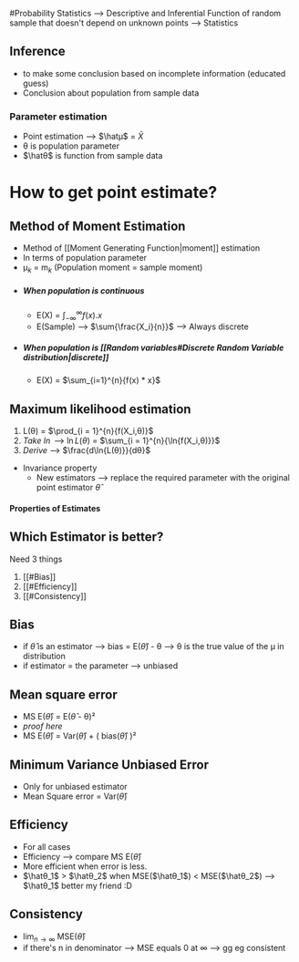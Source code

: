 #Probability 
Statistics --> Descriptive and Inferential
Function of random sample that doesn't depend on unknown points --> Statistics
## Inference
- to make some conclusion based on incomplete information (educated guess)
- Conclusion about population from sample data
### Parameter estimation
- Point estimation --> $\hatµ$  = $\bar X$ 
- θ is population parameter 
- $\hatθ$ is function from sample data
# How to get point estimate?
## Method of Moment Estimation
- Method of [[Moment Generating Function|moment]] estimation
- In terms of population parameter
- µ$_k$ = m$_k$ (Population moment = sample moment)
- ##### When population is continuous
  - E(X) = $\int_{-\infty}^{\infty}{f(x).x}$
  - E(Sample) --> $\sum{\frac{X_i}{n}}$ --> Always discrete
- ##### When population is [[Random variables#Discrete Random Variable distribution|discrete]]
  - E(X) = $\sum_{i=1}^{n}{f(x) * x}$
## Maximum likelihood estimation
1. L(θ) = $\prod_{i = 1}^{n}{f(X_i,θ)}$
2. *Take $\ln$* --> $\ln{L(θ)}$ = $\sum_{i = 1}^{n}{\ln{f(X_i,θ)}}$
3. *Derive* --> $\frac{d\ln{L(θ)}}{dθ}$
-  Invariance property
	- New estimators --> replace the required parameter with the original point estimator $\hat{θ}$ 

#### Properties of Estimates

## Which Estimator is better?
Need 3 things
1. [[#Bias]]
2. [[#Efficiency]]
3. [[#Consistency]]

## Bias 
- if $\hat{θ}$ is an estimator --> bias = E($\hat{θ}$) - θ –> θ is the true value of the µ in distribution
- if estimator = the parameter --> unbiased
## Mean square error 
- MS E($\hat{θ}$) = E($\hat{θ}$ - θ)²
- *proof here*
- MS E($\hat{θ}$) = Var($\hat{θ}$) + ( bias($\hat{θ}$) )²
## Minimum Variance Unbiased Error
- Only for unbiased estimator
- Mean Square error = Var($\hat{θ}$)
## Efficiency 
- For all cases
- Efficiency --> compare MS E($\hat{θ}$)
- More efficient when error is less.
- $\hatθ_1$ > $\hatθ_2$ when MSE($\hatθ_1$) < MSE($\hatθ_2$) --> $\hatθ_1$ better my friend :D

## Consistency
- $\lim_{n\to\infty}$ MSE($\hat{θ}$)
- if there's n in denominator --> MSE equals 0 at ∞ --> gg eg consistent




